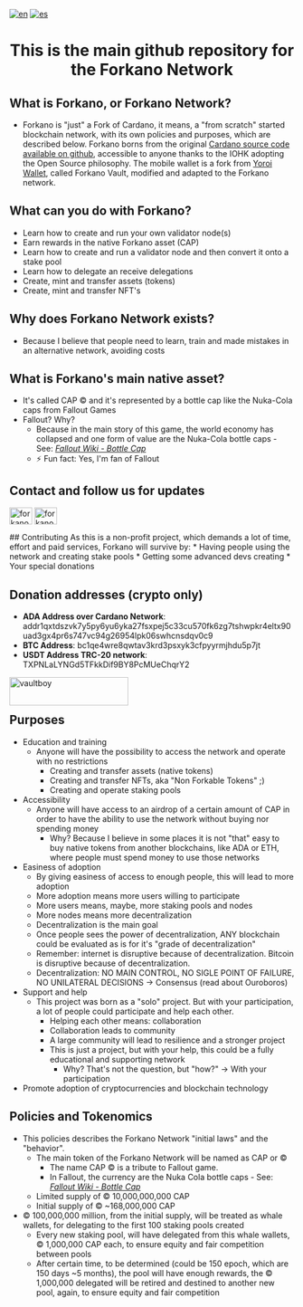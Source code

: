 [![en](https://img.shields.io/badge/lang-en-red.svg)](https://github.com/forkanonetwork/forkanonetwork/blob/main/README.md)
[![es](https://img.shields.io/badge/lang-es-yellow.svg)](https://github.com/forkanonetwork/forkanonetwork/blob/main/README.es-ES.md)


<h1 align="center">This is the main github repository for the Forkano Network</h1>

## What is Forkano, or Forkano Network?
* Forkano is "just" a Fork of Cardano, it means, a "from scratch" started blockchain network, with its own policies and purposes, which are described below. Forkano borns from the original <a href="https://github.com/input-output-hk" target="blank">Cardano source code available on github</a>, accessible to anyone thanks to the IOHK adopting the Open Source philosophy. The mobile wallet is a fork from <a href="https://github.com/Emurgo/yoroi-mobile" target="blank">Yoroi Wallet</a>, called Forkano Vault, modified and adapted to the Forkano network.</h3>

## What can you do with Forkano? 
* Learn how to create and run your own validator node(s)
* Earn rewards in the native Forkano asset (CAP)
* Learn how to create and run a validator node and then convert it onto a stake pool
* Learn how to delegate an receive delegations
* Create, mint and transfer assets (tokens)
* Create, mint and transfer NFT's

## Why does Forkano Network exists?
* Because I believe that people need to learn, train and made mistakes in an alternative network, avoiding costs

## What is Forkano's main native asset?
* It's called CAP © and it's represented by a bottle cap like the Nuka-Cola caps from Fallout Games
* Fallout? Why?
    *   Because in the main story of this game, the world economy has collapsed and one form of value are the Nuka-Cola bottle caps - See: <a href="https://fallout.fandom.com/wiki/Bottle_cap" target="blank">_Fallout Wiki - Bottle Cap_</a>
    * ⚡ Fun fact: Yes, I'm fan of Fallout

## Contact and follow us for updates
<p align="left">
<a href="https://twitter.com/forkanonetwork" target="blank"><img align="center" src="https://raw.githubusercontent.com/rahuldkjain/github-profile-readme-generator/master/src/images/icons/Social/twitter.svg" alt="forkanonetwork" height="30" width="40" /></a>
<a href="t.me/forkanonetwork" target="blank"><img align="center" src="https://commons.wikimedia.org/wiki/File:Telegram_2019_Logo.svg" alt="forkanonetwork" height="30" width="40" /></a>
</p>
## Contributing
As this is a non-profit project, which demands a lot of time, effort and paid services, Forkano will survive by:
  * Having people using the network and creating stake pools
  * Getting some advanced devs creating
  * Your special donations

## Donation addresses (crypto only)
* **ADA Address over Cardano Network**: addr1qxtdszvk7y5py6yu6yka27fsxpej5c33cu570fk6zg7tshwpkr4eltx90uad3gx4pr6s747vc94g26954lpk06swhcnsdqv0c9
* **BTC Address**: bc1qe4wre8qwtav3krd3psxyk3cfpyyrmjhdu5p7jt
* **USDT Address TRC-20 network**: TXPNLaLYNGd5TFkkDif9BY8PcMUeChqrY2

<p><a href="https://www.buymeacoffee.com/vaultboy"> <img align="left" src="https://cdn.buymeacoffee.com/buttons/v2/default-yellow.png" height="50" width="210" alt="vaultboy" /></a></p><br><br>

## Purposes
 * Education and training
   - Anyone will have the possibility to access the network and operate with no restrictions
        + Creating and transfer assets (native tokens)
        + Creating and transfer NFTs, aka "Non Forkable Tokens" ;)
        + Creating and operate staking pools
 * Accessibility
    - Anyone will have access to an airdrop of a certain amount of CAP in order to have the ability to use the network without buying nor spending money
        + Why? Because I believe in some places it is not "that" easy to buy native tokens from another blockchains, like ADA or ETH, where people must spend money to use those networks
 * Easiness of adoption
   - By giving easiness of access to enough people, this will lead to more adoption
   - More adoption means more users willing to participate
   - More users means, maybe, more staking pools and nodes
   - More nodes means more decentralization
   - Decentralization is the main goal
   - Once people sees the power of decentralization, ANY blockchain could be evaluated as is for it's "grade of decentralization"
   - Remember: internet is disruptive because of decentralization. Bitcoin is disruptive because of decentralization.
   - Decentralization: NO MAIN CONTROL, NO SIGLE POINT OF FAILURE, NO UNILATERAL DECISIONS -> Consensus (read about Ouroboros)
 * Support and help
   - This project was born as a "solo" project. But with your participation, a lot of people could participate and help each other.
     + Helping each other means: collaboration
     + Collaboration leads to community
     + A large community will lead to resilience and a stronger project
     + This is just a project, but with your help, this could be a fully educational and supporting network
       + Why? That's not the question, but "how?" -> With your participation
 * Promote adoption of cryptocurrencies and blockchain technology

## Policies and Tokenomics
* This policies describes the Forkano Network "initial laws" and the "behavior".
    * The main token of the Forkano Network will be named as CAP or ©
        * The name CAP © is a tribute to Fallout game.
        * In Fallout, the currency are the Nuka Cola bottle caps - See: <a href="https://fallout.fandom.com/wiki/Bottle_cap" target="blank">_Fallout Wiki - Bottle Cap_</a>
    * Limited supply of © 10,000,000,000 CAP
    * Initial supply of © ~168,000,000 CAP
 * © 100,000,000 million, from the initial supply, will be treated as whale wallets, for delegating to the first 100 staking pools created
   - Every new staking pool, will have delegated from this whale wallets, © 1,000,000 CAP each, to ensure equity and fair competition between pools
   - After certain time, to be determined (could be 150 epoch, which are 150 days ~5 months), the pool will have enough rewards, the © 1,000,000 delegated will be retired and destined to another new pool, again, to ensure equity and fair competition

